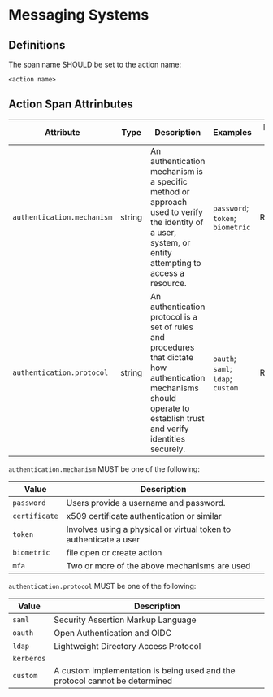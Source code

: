# Messaging Systems


## Definitions

The span name SHOULD be set to the action name:

```
<action name>
```

## Action Span Attrinbutes

<!-- semconv contrast.action.span.authn(full) -->
| Attribute  | Type | Description  | Examples  | Requirement Level |
|---|---|---|---|---|
| `authentication.mechanism` | string | An authentication mechanism is a specific method or approach used to verify the identity of a user, system, or entity attempting to access a resource. | `password`; `token`; `biometric` | Recommended |
| `authentication.protocol` | string | An authentication protocol is a set of rules and procedures that dictate how authentication mechanisms should operate to establish trust and verify identities securely. | `oauth`; `saml`; `ldap`; `custom` | Recommended |

`authentication.mechanism` MUST be one of the following:

| Value  | Description |
|---|---|
| `password` | Users provide a username and password. |
| `certificate` | x509 certificate authentication or similar |
| `token` | Involves using a physical or virtual token to authenticate a user |
| `biometric` | file open or create action |
| `mfa` | Two or more of the above mechanisms are used |

`authentication.protocol` MUST be one of the following:

| Value  | Description |
|---|---|
| `saml` | Security Assertion Markup Language |
| `oauth` | Open Authentication and OIDC |
| `ldap` | Lightweight Directory Access Protocol |
| `kerberos` |  |
| `custom` | A custom implementation is being used and the protocol cannot be determined |
<!-- endsemconv -->